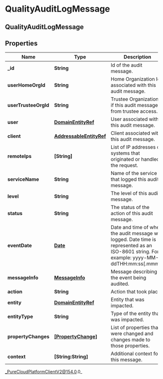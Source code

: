 # QualityAuditLogMessage

## QualityAuditLogMessage

## Properties

|Name | Type | Description | Notes|
|------------ | ------------- | ------------- | -------------|
| **_id** | **String** | Id of the audit message. | [optional] |
| **userHomeOrgId** | **String** | Home Organization Id associated with this audit message. | [optional] |
| **userTrusteeOrgId** | **String** | Trustee Organization Id if this audit message is from trustee access. | [optional] |
| **user** | [**DomainEntityRef**](DomainEntityRef) | User associated with this audit message. | [optional] |
| **client** | [**AddressableEntityRef**](AddressableEntityRef) | Client associated with this audit message. | [optional] |
| **remoteIps** | **[String]** | List of IP addresses of systems that originated or handled the request. | [optional] |
| **serviceName** | **String** | Name of the service that logged this audit message. | [optional] |
| **level** | **String** | The level of this audit message. | [optional] |
| **status** | **String** | The status of the action of this audit message. | [optional] |
| **eventDate** | [**Date**](Date) | Date and time of when the audit message was logged. Date time is represented as an ISO-8601 string. For example: yyyy-MM-ddTHH:mm:ss[.mmm]Z | [optional] |
| **messageInfo** | [**MessageInfo**](MessageInfo) | Message describing the event being audited. | [optional] |
| **action** | **String** | Action that took place. | [optional] |
| **entity** | [**DomainEntityRef**](DomainEntityRef) | Entity that was impacted. | [optional] |
| **entityType** | **String** | Type of the entity that was impacted. | [optional] |
| **propertyChanges** | [**[PropertyChange]**](PropertyChange) | List of properties that were changed and changes made to those properties. | [optional] |
| **context** | **[String:String]** | Additional context for this message. | [optional] |



_PureCloudPlatformClientV2@154.0.0_

